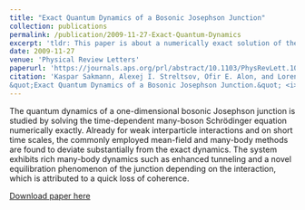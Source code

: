 ```yaml
---
title: "Exact Quantum Dynamics of a Bosonic Josephson Junction"
collection: publications
permalink: /publication/2009-11-27-Exact-Quantum-Dynamics
excerpt: 'tldr: This paper is about a numerically exact solution of the many-boson Schrödinger equation in a double well potential.'
date: 2009-11-27
venue: 'Physical Review Letters'
paperurl: 'https://journals.aps.org/prl/abstract/10.1103/PhysRevLett.103.220601'
citation: 'Kaspar Sakmann, Alexej I. Streltsov, Ofir E. Alon, and Lorenz S. Cederbaum (2009).
&quot;Exact Quantum Dynamics of a Bosonic Josephson Junction.&quot; <i>Physical Review Letters</i>, 103, 200601.'
---
```

The quantum dynamics of a one-dimensional bosonic Josephson junction is studied by solving
the time-dependent many-boson Schrödinger equation numerically exactly.
Already for weak interparticle interactions and on short time scales,
the commonly employed mean-field and many-body methods are found to deviate substantially from the exact dynamics.
The system exhibits rich many-body dynamics such as enhanced tunneling and a novel equilibration phenomenon
of the junction depending on the interaction, which is attributed to a quick loss of coherence.

[Download paper here](http://ksakmann.github.io/files/PhysRevLett_103_220601.pdf)
